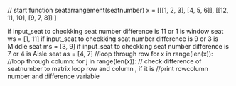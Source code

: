 


// start function seatarrangement(seatnumber)
	x = [[[1, 2, 3], [4, 5, 6]], [[12, 11, 10], [9, 7, 8]] ]

if input_seat to checkking seat number   difference  is 11 or 1 is window seat
ws = [1, 11]
if input_seat to checkking seat number   difference  is 9 or 3 is Middle seat
ms = [3, 9]
if input_seat to checkking seat number   difference  is 7 or 4 is Aisle seat
as = [4, 7]
//loop through row
for x in range(len(x)):
	//loop through column:
	for j in range(len(x)):
    	// check difference of seatnumber to matrix loop row and column , if it is
			//print rowcolumn number and difference variable